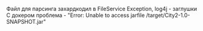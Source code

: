 Файл для парсинга захардкодил в FileService
Exception, log4j - заглушки
C докером проблема - "Error: Unable to access jarfile /target/City2-1.0-SNAPSHOT.jar"
